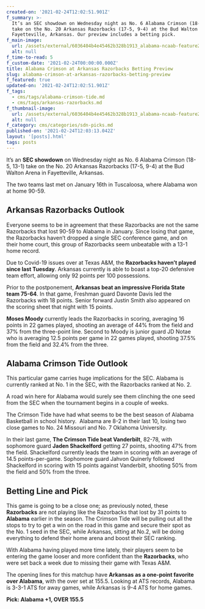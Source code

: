 ```yaml
---
created-on: '2021-02-24T12:02:51.901Z'
f_summary: >-
  It’s an SEC showdown on Wednesday night as No. 6 Alabama Crimson (18-5, 13-1)
  take on the No. 20 Arkansas Razorbacks (17-5, 9-4) at the Bud Walton Arena in
  Fayetteville, Arkansas. Our preview includes a betting pick.
f_main-image:
  url: /assets/external/6036404b4e45462b328b1913_alabama-ncaab-feature2.jpg
  alt: null
f_time-to-read: 5
f_custom-date: '2021-02-24T00:00:00.000Z'
title: Alabama Crimson at Arkansas Razorbacks Betting Preview
slug: alabama-crimson-at-arkansas-razorbacks-betting-preview
f_featured: true
updated-on: '2021-02-24T12:02:51.901Z'
f_tags:
  - cms/tags/alabama-crimson-tide.md
  - cms/tags/arkansas-razorbacks.md
f_thumbnail-image:
  url: /assets/external/6036404b4e45462b328b1913_alabama-ncaab-feature2.jpg
  alt: null
f_category: cms/categories/sdn-picks.md
published-on: '2021-02-24T12:03:13.042Z'
layout: '[posts].html'
tags: posts
---
```


It’s an **SEC showdown** on Wednesday night as No. 6 Alabama Crimson (18-5, 13-1) take on the No. 20 Arkansas Razorbacks (17-5, 9-4) at the Bud Walton Arena in Fayetteville, Arkansas.

The two teams last met on January 16th in Tuscaloosa, where Alabama won at home 90-59.

Arkansas Razorbacks Outlook
---------------------------

Everyone seems to be in agreement that these Razorbacks are not the same Razorbacks that lost 90-59 to Alabama in January. Since losing that game, the Razorbacks haven’t dropped a single SEC conference game, and on their home court, this group of Razorbacks seem unbeatable with a 13-1 home record.

Due to Covid-19 issues over at Texas A&M, the **Razorbacks haven’t played since last Tuesday**. Arkansas currently is able to boast a top-20 defensive team effort, allowing only 92 points per 100 possessions.

Prior to the postponement, **Arkansas beat an impressive Florida State team 75-64**. In that game, Freshman guard Davonte Davis led the Razorbacks with 18 points. Senior forward Justin Smith also appeared on the scoring sheet that night with 15 points.

**Moses Moody** currently leads the Razorbacks in scoring, averaging 16 points in 22 games played, shooting an average of 44% from the field and 37% from the three-point line. Second to Moody is junior guard JD Notae who is averaging 12.5 points per game in 22 games played, shooting 37.5% from the field and 32.4% from the three.

Alabama Crimson Tide Outlook
----------------------------

This particular game carries huge implications for the SEC. Alabama is currently ranked at No. 1 in the SEC, with the Razorbacks ranked at No. 2.

A road win here for Alabama would surely see them clinching the one seed from the SEC when the tournament begins in a couple of weeks.

The Crimson Tide have had what seems to be the best season of Alabama Basketball in school history.  Alabama are 8-2 in their last 10, losing two close games to No. 24 Missouri and No. 7 Oklahoma University.

In their last game, **The Crimson Tide beat Vanderbilt**, 82-78, with sophomore guard **Jaden Shackelford** getting 27 points, shooting 47% from the field. Shackelford currently leads the team in scoring with an average of 14.5 points-per-game. Sophomore guard Jahvon Quinerly followed Shackelford in scoring with 15 points against Vanderbilt, shooting 50% from the field and 50% from the three.

Betting Line and Pick
---------------------

This game is going to be a close one; as previously noted, these **Razorbacks** are not playing like the Razorbacks that lost by 31 points to **Alabama** earlier in the season. The Crimson Tide will be pulling out all the stops to try to get a win on the road in this game and secure their spot as the No. 1 seed in the SEC, while Arkansas, sitting at No.2, will be doing everything to defend their home arena and boost their SEC ranking.

With Alabama having played more time lately, their players seem to be entering the game looser and more confident than the **Razorbacks**, who were set back a week due to missing their game with Texas A&M.

The opening lines for this matchup have **Arkansas as a one-point favorite over Alabama**, with the over set at 155.5. Looking at ATS records, Alabama is 3-3-1 ATS for away games, while Arkansas is 9-4 ATS for home games.

**Pick: Alabama +1, OVER 155.5**

‍
